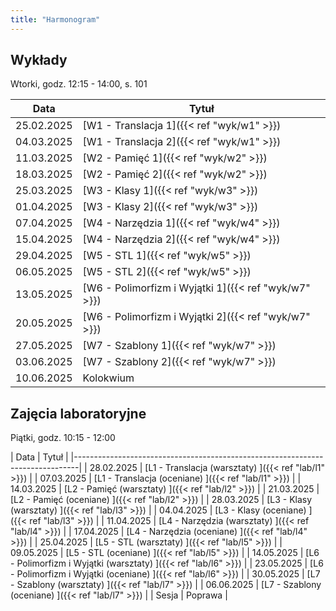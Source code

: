 ```yaml
---
title: "Harmonogram"
---
```


## Wykłady

Wtorki, godz. 12:15 - 14:00, s. 101

| Data       | Tytuł                                                |
|------------|------------------------------------------------------|
| 25.02.2025 | [W1 - Translacja 1]({{< ref "wyk/w1" >}})            |
| 04.03.2025 | [W1 - Translacja 2]({{< ref "wyk/w1" >}})            |
| 11.03.2025 | [W2 - Pamięć 1]({{< ref "wyk/w2" >}})                |
| 18.03.2025 | [W2 - Pamięć 2]({{< ref "wyk/w2" >}})                |
| 25.03.2025 | [W3 - Klasy 1]({{< ref "wyk/w3" >}})                 |
| 01.04.2025 | [W3 - Klasy 2]({{< ref "wyk/w3" >}})                 |
| 07.04.2025 | [W4 - Narzędzia 1]({{< ref "wyk/w4" >}})             |
| 15.04.2025 | [W4 - Narzędzia 2]({{< ref "wyk/w4" >}})             |
| 29.04.2025 | [W5 - STL 1]({{< ref "wyk/w5" >}})                   |
| 06.05.2025 | [W5 - STL 2]({{< ref "wyk/w5" >}})                   |
| 13.05.2025 | [W6 - Polimorfizm i Wyjątki 1]({{< ref "wyk/w7" >}}) |
| 20.05.2025 | [W6 - Polimorfizm i Wyjątki 2]({{< ref "wyk/w7" >}}) |
| 27.05.2025 | [W7 - Szablony 1]({{< ref "wyk/w7" >}})              |
| 03.06.2025 | [W7 - Szablony 2]({{< ref "wyk/w7" >}})              |
| 10.06.2025 | Kolokwium                                            |

## Zajęcia laboratoryjne

Piątki, godz. 10:15 - 12:00

| Data       | Tytuł                                                            |
|-------------------------------------------------------------------------------|
| 28.02.2025 | [L1 - Translacja (warsztaty) ]({{< ref "lab/l1" >}})             |
| 07.03.2025 | [L1 - Translacja (oceniane) ]({{< ref "lab/l1" >}})              |
| 14.03.2025 | [L2 - Pamięć (warsztaty) ]({{< ref "lab/l2" >}})                 |
| 21.03.2025 | [L2 - Pamięć (oceniane) ]({{< ref "lab/l2" >}})                  |
| 28.03.2025 | [L3 - Klasy (warsztaty) ]({{< ref "lab/l3" >}})                  |
| 04.04.2025 | [L3 - Klasy (oceniane) ]({{< ref "lab/l3" >}})                   |
| 11.04.2025 | [L4 - Narzędzia (warsztaty) ]({{< ref "lab/l4" >}})              |
| 17.04.2025 | [L4 - Narzędzia (oceniane) ]({{< ref "lab/l4" >}})               |
| 25.04.2025 | [L5 - STL (warsztaty) ]({{< ref "lab/l5" >}})                    |
| 09.05.2025 | [L5 - STL (oceniane) ]({{< ref "lab/l5" >}})                     |
| 14.05.2025 | [L6 - Polimorfizm i Wyjątki (warsztaty) ]({{< ref "lab/l6" >}})  |
| 23.05.2025 | [L6 - Polimorfizm i Wyjątki (oceniane) ]({{< ref "lab/l6" >}})   |
| 30.05.2025 | [L7 - Szablony (warsztaty) ]({{< ref "lab/l7" >}})               |
| 06.06.2025 | [L7 - Szablony (oceniane) ]({{< ref "lab/l7" >}})                |
| Sesja      | Poprawa                                                          |
